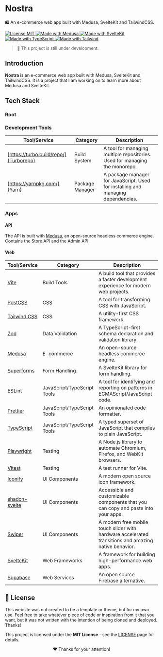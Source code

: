 # Nostra

🛍️ An e-commerce web app built with Medusa, SvelteKit and TailwindCSS.

<p align="left">
  <a href="./LICENSE" title="Show the MIT License">
    <img src="https://img.shields.io/badge/License-MIT-blue.svg?style=for-the-badge" alt="License MIT">
  </a>
  <a href="https://medusajs.com" title="Open Medusa Website">
    <img src="https://img.shields.io/badge/Medusa-000000?style=for-the-badge&logo=medusa&logoColor=FFFFFF" alt="Made with Medusa" />
  </a>
  <a href="https://kit.svelte.dev" title="Open SvelteKit Website">
    <img src="https://img.shields.io/badge/SvelteKit-4A4A55?style=for-the-badge&logo=svelte&logoColor=FF3E00" alt="Made with SvelteKit" />
  </a>
  <a href="https://www.typescriptlang.org/docs" title="Open TypeScript Website">
    <img src="https://img.shields.io/badge/TypeScript-007ACC?style=for-the-badge&logo=typescript&logoColor=white" alt="Made with TypeScript" />
  </a>
  <a href="https://tailwindcss.com" title="Open Tailwind Website">
    <img src="https://img.shields.io/badge/Tailwind-38B2AC?style=for-the-badge&logo=tailwind-css&logoColor=white" alt="Made with Tailwind" />
  </a>
</p>

> 🚧 This project is still under development.

## Introduction

**Nostra** is an e-commerce web app built with Medusa, SvelteKit and TailwindCSS. It is a project that I am working on to learn more about Medusa and SvelteKit.

## Tech Stack

### Root

### Development Tools

| Tool/Service                           | Category        | Description                                                                      |
| -------------------------------------- | --------------- | -------------------------------------------------------------------------------- |
| [https://turbo.build/repo/](Turborepo) | Build System    | A tool for managing multiple repositories. Used for managing the monorepo.       |
| [https://yarnpkg.com/](Yarn)           | Package Manager | A package manager for JavaScript. Used for installing and managing dependencies. |

### Apps

#### API

The API is built with [Medusa](https://medusajs.com/), an open-source headless commerce engine. Contains the Store API and the Admin API.

#### Web

| Tool/Service                                    | Category                    | Description                                                                                          |
| ----------------------------------------------- | --------------------------- | ---------------------------------------------------------------------------------------------------- |
| [Vite](https://vitejs.dev/)                     | Build Tools                 | A build tool that provides a faster development experience for modern web projects.                  |
| [PostCSS](https://postcss.org)                  | CSS                         | A tool for transforming CSS with JavaScript.                                                         |
| [Tailwind CSS](https://tailwindcss.com/)        | CSS                         | A utility-first CSS framework.                                                                       |
| [Zod](https://zod.dev/)                         | Data Validation             | A TypeScript-first schema declaration and validation library.                                        |
| [Medusa](https://medusajs.com/)                 | E-commerce                  | An open-source headless commerce engine.                                                             |
| [Superforms](https://superforms.rocks/)         | Form Handling               | A SvelteKit library for form handling.                                                               |
| [ESLint](https://eslint.org/)                   | JavaScript/TypeScript Tools | A tool for identifying and reporting on patterns in ECMAScript/JavaScript code.                      |
| [Prettier](https://prettier.io/)                | JavaScript/TypeScript Tools | An opinionated code formatter.                                                                       |
| [TypeScript](https://www.typescriptlang.org/)   | JavaScript/TypeScript Tools | A typed superset of JavaScript that compiles to plain JavaScript.                                    |
| [Playwright](https://playwright.dev/)           | Testing                     | A Node.js library to automate Chromium, Firefox, and WebKit browsers.                                |
| [Vitest](https://vitest.dev/)                   | Testing                     | A test runner for Vite.                                                                              |
| [Iconify](https://iconify.design/)              | UI Components               | A modern open source icon framework.                                                                 |
| [shadcn-svelte](https://www.shadcn-svelte.com/) | UI Components               | Accessible and customizable components that you can copy and paste into your apps.                   |
| [Swiper](https://swiperjs.com/)                 | UI Components               | A modern free mobile touch slider with hardware accelerated transitions and amazing native behavior. |
| [SvelteKit](https://kit.svelte.dev/)            | Web Frameworks              | A framework for building high-performance web apps.                                                  |
| [Supabase](https://supabase.io/)                | Web Services                | An open source Firebase alternative.                                                                 |

## 📜 License

This website was not created to be a template or theme, but for my own use. Feel free to take whatever piece of code or inspiration from it that you want, but it was not written with the intention of being cloned and deployed. Thanks!

This project is licensed under the **MIT License** - see the [LICENSE](LICENSE) page for details.

<p align="center">
 ❤️ Thanks for your attention!
</p>
